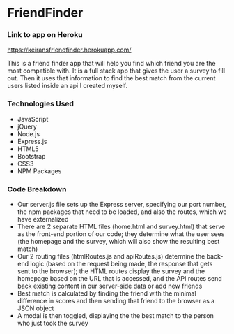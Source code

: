 # FriendFinder

### Link to app on Heroku
https://keiransfriendfinder.herokuapp.com/

This is a friend finder app that will help you find which friend you are the most compatible with. It is a full stack app that gives the user a survey to fill out. Then it uses that information to find the best match from the current users listed inside an api I created myself.

### Technologies Used
* JavaScript
* jQuery
* Node.js
* Express.js
* HTML5
* Bootstrap
* CSS3
* NPM Packages

### Code Breakdown

* Our server.js file sets up the Express server, specifying our port number, the npm packages that need to be loaded, and also the routes, which we have externalized
* There are 2 separate HTML files (home.html and survey.html) that serve as the front-end portion of our code; they determine what the user sees (the homepage and the survey, which will also show the resulting best match)
* Our 2 routing files (htmlRoutes.js and apiRoutes.js) determine the back-end logic (based on the request being made, the response that gets sent to the browser); the HTML routes display the survey and the homepage based on the URL that is accessed, and the API routes send back existing content in our server-side data or add new friends
* Best match is calculated by finding the friend with the minimal difference in scores and then sending that friend to the browser as a JSON object
* A modal is then toggled, displaying the the best match to the person who just took the survey
